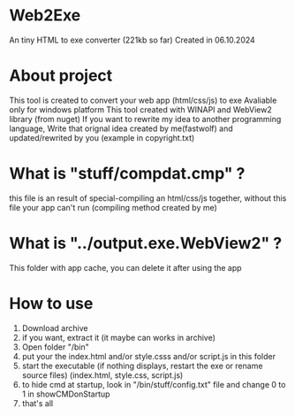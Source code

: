 # Web2Exe
An tiny HTML to exe converter (221kb so far)
Created in 06.10.2024
# About project
This tool is created to convert your web app (html/css/js) to exe
Avaliable only for windows platform
This tool created with WINAPI and WebView2 library (from nuget)
If you want to rewrite my idea to another programming language,
Write that orignal idea created by me(fastwolf) and updated/rewrited by you 
(example in copyright.txt)
# What is "stuff/compdat.cmp" ?
this file is an result of special-compiling an html/css/js together, without this file your app can't run
(compiling method created by me)
# What is "../output.exe.WebView2" ?
This folder with app cache, you can delete it after using the app
# How to use
1) Download archive
2) if you want, extract it (it maybe can works in archive)
3) Open folder "/bin"
4) put your the index.html and/or style.csss and/or script.js in this folder
5) start the executable (if nothing displays, restart the exe or rename source files)
   (index.html, style.css, script.js)
6) to hide cmd at startup, look in "/bin/stuff/config.txt" file and change 0 to 1 in showCMDonStartup
7) that's all